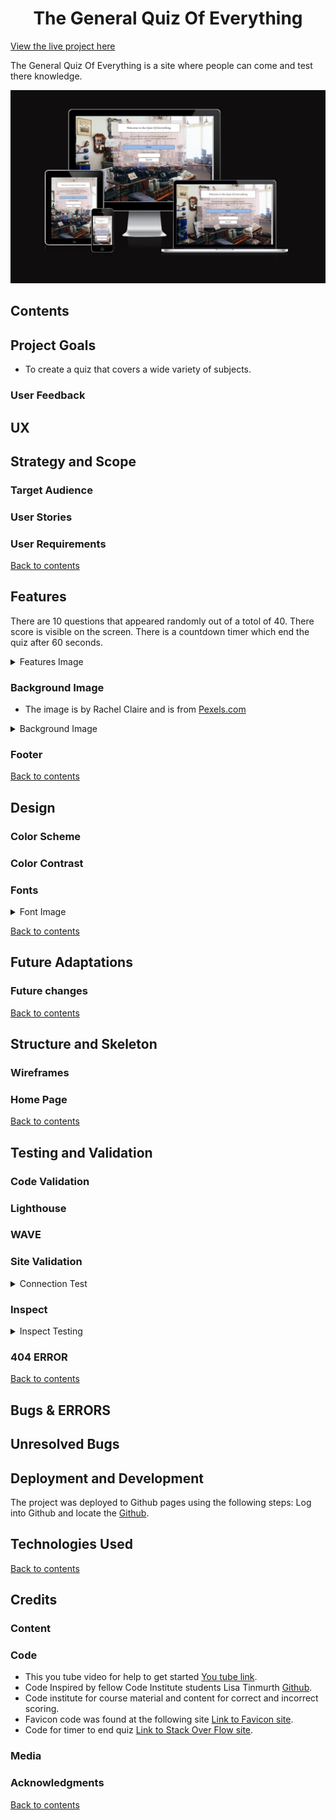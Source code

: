 <h1 align="center">The General Quiz Of Everything</h1>

[View the live project here](https://pdoylec.github.io/PP2-The-General-Quiz-Of-Everything/)

The General Quiz Of Everything is a site where people can come and test there knowledge.

![Mockup](documentation/mockup.jpg)

## Contents

## Project Goals

- To create a quiz that covers a wide variety of subjects.

### User Feedback

## UX

## Strategy and Scope

### Target Audience

### User Stories

### User Requirements

[Back to contents](#contents)

## Features

There are 10 questions that appeared randomly out of a totol of 40.
There score is visible on the screen.
There is a countdown timer which end the quiz after 60 seconds.

<details>
<summary>Features Image</summary>

![Features Home Image](documentation/features.jpg)
![Features Questions Image](documentation/features1.jpg)
![Background TimeOut Image](documentation/features2.jpg)
![Background QuizOver Image](documentation/features3.jpg)

</details>

### Background Image

- The image is by Rachel Claire and is from [Pexels.com](https://www.pexels.com/photo/merchandise-in-store-5865390/)
<details>
<summary>Background Image</summary>

![Background Image](documentation/misc1.jpg)

</details>

### Footer

[Back to contents](#contents)

## Design

### Color Scheme

### Color Contrast

### Fonts

<details>
<summary>Font Image</summary>

![Font Image](documentation/fonts.jpg)

</details>

[Back to contents](#contents)

## Future Adaptations

### Future changes

[Back to contents](#contents)

## Structure and Skeleton

### Wireframes

### Home Page

[Back to contents](#contents)

## Testing and Validation

### Code Validation

### Lighthouse

### WAVE

### Site Validation

<details>
<summary>Connection Test</summary>

![Connection Test Image](documentation/initionalconnectiontest.jpg)

</details>

### Inspect

<details>
<summary>Inspect Testing</summary>

![Inspect Testing](documentation/ongoingtesting.jpg)
![Inspect Testing](documentation/ongoingtesting1.jpg)

</details>

### 404 ERROR

[Back to contents](#contents)

## Bugs \& ERRORS

## Unresolved Bugs

## Deployment and Development

The project was deployed to Github pages using the following steps:
Log into Github and locate the [Github](https://pdoylec.github.io/PP2-The-General-Quiz-Of-Everything/).

## Technologies Used

[Back to contents](#contents)

## Credits

### Content

### Code

- This you tube video for help to get started [You tube link](https://www.youtube.com/watch?v=riDzcEQbX6k).
- Code Inspired by fellow Code Institute students Lisa Tinmurth [Github](https://mrst12.github.io/Quizzical/).
- Code institute for course material and content for correct and incorrect scoring.
- Favicon code was found at the following site [Link to Favicon site](https://favicon.io/).
- Code for timer to end quiz [Link to Stack Over Flow site](https://stackoverflow.com/questions/44314897/javascript-timer-for-a-quiz).

### Media

### Acknowledgments

[Back to contents](#contents)

